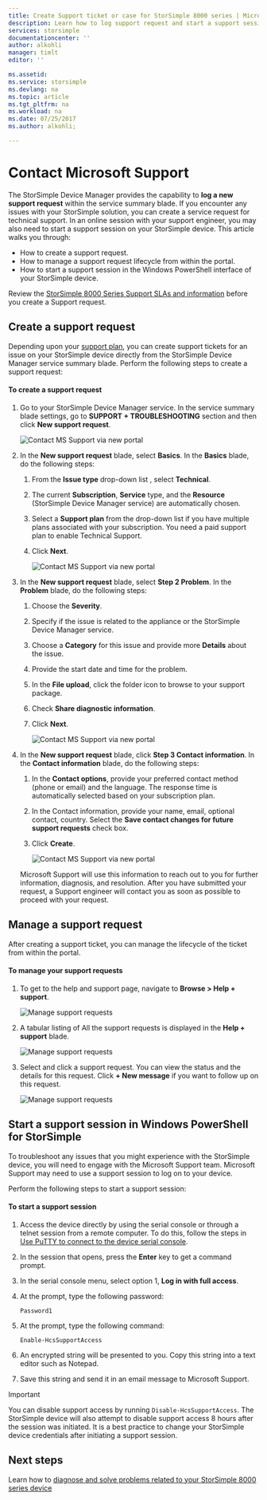 ```yaml
---
title: Create Support ticket or case for StorSimple 8000 series | Microsoft Docs
description: Learn how to log support request and start a support session on your StorSimple 8000 series device.
services: storsimple
documentationcenter: ''
author: alkohli
manager: timlt
editor: ''

ms.assetid: 
ms.service: storsimple
ms.devlang: na
ms.topic: article
ms.tgt_pltfrm: na
ms.workload: na
ms.date: 07/25/2017
ms.author: alkohli;

---
```

# Contact Microsoft Support

The StorSimple Device Manager provides the capability to **log a new support request** within the service summary blade. If you encounter any issues with your StorSimple solution, you can create a service request for technical support. In an online session with your support engineer, you may also need to start a support session on your StorSimple device. This article walks you through:

* How to create a support request.
* How to manage a support request lifecycle from within the portal.
* How to start a support session in the Windows PowerShell interface of your StorSimple device.

Review the [StorSimple 8000 Series Support SLAs and information](https://msdn.microsoft.com/library/mt433077.aspx) before you create a Support request.

## Create a support request

Depending upon your [support plan](https://azure.microsoft.com/support/plans/), you can create support tickets for an issue on your StorSimple device directly from the StorSimple Device Manager service summary blade. Perform the following steps to create a support request:

#### To create a support request

1. Go to your StorSimple Device Manager service. In the service summary blade settings, go to **SUPPORT + TROUBLESHOOTING** section and then click **New support request**.
     
    ![Contact MS Support via new portal](./media/storsimple-8000-contact-microsoft-support/contactsupport1.png)
   
2. In the **New support request** blade, select **Basics**. In the **Basics** blade, do the following steps:
   1. From the **Issue type** drop-down list , select **Technical**.
   2. The current **Subscription**, **Service** type, and the **Resource** (StorSimple Device Manager service) are automatically chosen. 
   3. Select a **Support plan** from the drop-down list if you have multiple plans associated with your subscription. You need a paid support plan to enable Technical Support.
   4. Click **Next**.

       ![Contact MS Support via new portal](./media/storsimple-8000-contact-microsoft-support/contactsupport2.png)

3. In the **New support request** blade, select **Step 2 Problem**. In the **Problem** blade, do the following steps:
    
    1. Choose the **Severity**.
    2. Specify if the issue is related to the appliance or the StorSimple Device Manager service.
    3. Choose a **Category** for this issue and provide more **Details** about the issue.
    4. Provide the start date and time for the problem.
    5. In the **File upload**, click the folder icon to browse to your support package.
    6. Check **Share diagnostic information**.
    7. Click **Next**.

       ![Contact MS Support via new portal](./media/storsimple-8000-contact-microsoft-support/contactsupport3.png) 

4. In the **New support request** blade, click **Step 3 Contact information**. In the **Contact information** blade, do the following steps:

    1. In the **Contact options**, provide your preferred contact method (phone or email) and the language. The response time is automatically selected based on your subscription plan.
    2. In the Contact information, provide your name, email, optional contact, country. Select the **Save contact changes for future support requests** check box.
    3. Click **Create**.
   
        ![Contact MS Support via new portal](./media/storsimple-8000-contact-microsoft-support/contactsupport5.png)   

    Microsoft Support will use this information to reach out to you for further information, diagnosis, and resolution.
After you have submitted your request, a Support engineer will contact you as soon as possible to proceed with your request.

## Manage a support request

After creating a support ticket, you can manage the lifecycle of the ticket from within the portal.

#### To manage your support requests

1. To get to the help and support page, navigate to **Browse > Help + support**.

    ![Manage support requests](./media/storsimple-8000-contact-microsoft-support/managesupport1.png)

2. A tabular listing of All the support requests is displayed in the **Help + support** blade.

    ![Manage support requests](./media/storsimple-8000-contact-microsoft-support/managesupport2.png)

3. Select and click a support request. You can view the status and the details for this request. Click **+ New message** if you want to follow up on this request.

    ![Manage support requests](./media/storsimple-8000-contact-microsoft-support/managesupport3.png)

## Start a support session in Windows PowerShell for StorSimple

To troubleshoot any issues that you might experience with the StorSimple device, you will need to engage with the Microsoft Support team. Microsoft Support may need to use a support session to log on to your device.

Perform the following steps to start a support session:

#### To start a support session

1. Access the device directly by using the serial console or through a telnet session from a remote computer. To do this, follow the steps in [Use PuTTY to connect to the device serial console](storsimple-deployment-walkthrough.md#use-putty-to-connect-to-the-device-serial-console).
2. In the session that opens, press the **Enter** key to get a command prompt.
3. In the serial console menu, select option 1, **Log in with full access**.
4. At the prompt, type the following password:
   
    `Password1`
5. At the prompt, type the following command:
   
    `Enable-HcsSupportAccess`
6. An encrypted string will be presented to you. Copy this string into a text editor such as Notepad.
7. Save this string and send it in an email message to Microsoft Support.

> [!IMPORTANT]
> You can disable support access by running `Disable-HcsSupportAccess`. The StorSimple device will also attempt to disable support access 8 hours after the session was initiated. It is a best practice to change your StorSimple device credentials after initiating a support session.


## Next steps

Learn how to [diagnose and solve problems related to your StorSimple 8000 series device](storsimple-troubleshoot-deployment.md)
